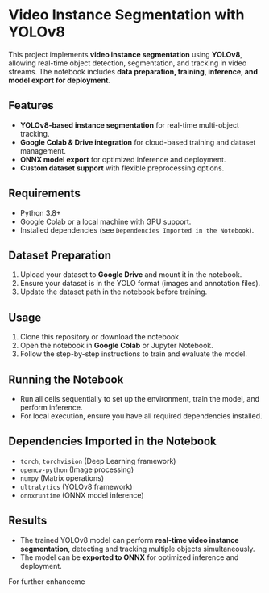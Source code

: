 # Video Instance Segmentation with YOLOv8

This project implements **video instance segmentation** using **YOLOv8**, allowing real-time object detection, segmentation, and tracking in video streams. The notebook includes **data preparation, training, inference, and model export for deployment**.

## Features
- **YOLOv8-based instance segmentation** for real-time multi-object tracking.  
- **Google Colab & Drive integration** for cloud-based training and dataset management.  
- **ONNX model export** for optimized inference and deployment.  
- **Custom dataset support** with flexible preprocessing options.  

## Requirements
- Python 3.8+  
- Google Colab or a local machine with GPU support.  
- Installed dependencies (see `Dependencies Imported in the Notebook`).  

## Dataset Preparation
1. Upload your dataset to **Google Drive** and mount it in the notebook.  
2. Ensure your dataset is in the YOLO format (images and annotation files).  
3. Update the dataset path in the notebook before training.  

## Usage
1. Clone this repository or download the notebook.  
2. Open the notebook in **Google Colab** or Jupyter Notebook.  
3. Follow the step-by-step instructions to train and evaluate the model.  

## Running the Notebook
- Run all cells sequentially to set up the environment, train the model, and perform inference.  
- For local execution, ensure you have all required dependencies installed.  

## Dependencies Imported in the Notebook
- `torch`, `torchvision` (Deep Learning framework)  
- `opencv-python` (Image processing)  
- `numpy` (Matrix operations)  
- `ultralytics` (YOLOv8 framework)  
- `onnxruntime` (ONNX model inference)  

## Results
- The trained YOLOv8 model can perform **real-time video instance segmentation**, detecting and tracking multiple objects simultaneously.  
- The model can be **exported to ONNX** for optimized inference and deployment.  

For further enhanceme
